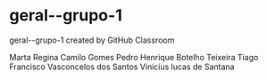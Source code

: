 # geral--grupo-1
geral--grupo-1 created by GitHub Classroom

Marta Regina Camilo Gomes
Pedro Henrique Botelho Teixeira
Tiago Francisco Vasconcelos dos Santos
Vinicius lucas de Santana
